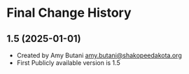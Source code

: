 Final Change History
====================

1.5 (2025-01-01)
----------------
* Created by Amy Butani amy.butani@shakopeedakota.org
* First Publicly available version is 1.5
